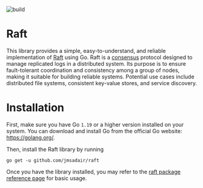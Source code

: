 ![build](https://github.com/jmsadair/raft/actions/workflows/build.yml/badge.svg)

# Raft
This library provides a simple, easy-to-understand, and reliable implementation of [Raft](https://en.wikipedia.org/wiki/Raft_(algorithm)) using Go. Raft is a [consensus](https://en.wikipedia.org/wiki/Consensus_(computer_science)) protocol designed to manage replicated logs in a distributed system. Its purpose is to ensure fault-tolerant coordination and consistency among a group of nodes, making it suitable for building reliable systems. Potential use cases include distributed file systems, consistent key-value stores, and service discovery.

# Installation
First, make sure you have Go `1.19` or a higher version installed on your system. You can download and install Go from the official Go website: https://golang.org/. 

Then, install the Raft library by running

```
go get -u github.com/jmsadair/raft
```

Once you have the library installed, you may refer to the [raft package reference page](https://pkg.go.dev/github.com/jmsadair/raft) for basic usage.
